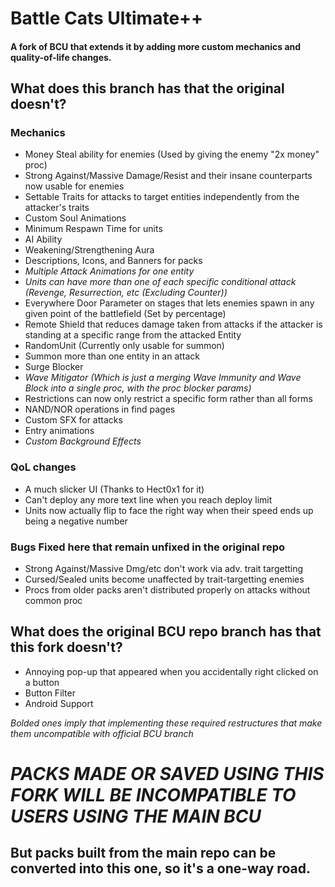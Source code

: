 # Battle Cats Ultimate++
#### A fork of BCU that extends it by adding more custom mechanics and quality-of-life changes.
## What does this branch has that the original doesn't?
### Mechanics
- Money Steal ability for enemies (Used by giving the enemy "2x money" proc)
- Strong Against/Massive Damage/Resist and their insane counterparts now usable for enemies
- Settable Traits for attacks to target entities independently from the attacker's traits
- Custom Soul Animations
- Minimum Respawn Time for units
- AI Ability
- Weakening/Strengthening Aura
- Descriptions, Icons, and Banners for packs
- *Multiple Attack Animations for one entity*
- *Units can have more than one of each specific conditional attack (Revenge, Resurrection, etc (Excluding Counter))*
- Everywhere Door Parameter on stages that lets enemies spawn in any given point of the battlefield (Set by percentage)
- Remote Shield that reduces damage taken from attacks if the attacker is standing at a specific range from the attacked Entity
- RandomUnit (Currently only usable for summon)
- Summon more than one entity in an attack
- Surge Blocker
- *Wave Mitigator (Which is just a merging Wave Immunity and Wave Block into a single proc, with the proc blocker params)*
- Restrictions can now only restrict a specific form rather than all forms
- NAND/NOR operations in find pages
- Custom SFX for attacks
- Entry animations
- *Custom Background Effects*
### QoL changes
- A much slicker UI (Thanks to Hect0x1 for it)
- Can't deploy any more text line when you reach deploy limit
- Units now actually flip to face the right way when their speed ends up being a negative number
### Bugs Fixed here that remain unfixed in the original repo
- Strong Against/Massive Dmg/etc don't work via adv. trait targetting
- Cursed/Sealed units become unaffected by trait-targetting enemies
- Procs from older packs aren't distributed properly on attacks without common proc

## What does the original BCU repo branch has that this fork doesn't?
- Annoying pop-up that appeared when you accidentally right clicked on a button
- Button Filter
- Android Support

*Bolded ones imply that implementing these required restructures that make them uncompatible with official BCU branch*
# *PACKS MADE OR SAVED USING THIS FORK WILL BE INCOMPATIBLE TO USERS USING THE MAIN BCU*
## But packs built from the main repo can be converted into this one, so it's a one-way road.
